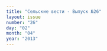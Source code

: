 ```yaml
---
title: "Сельские вести - Выпуск №26"
layout: issue
number: "26"
day: "02"
month: "04"
year: "2013"
---
```

